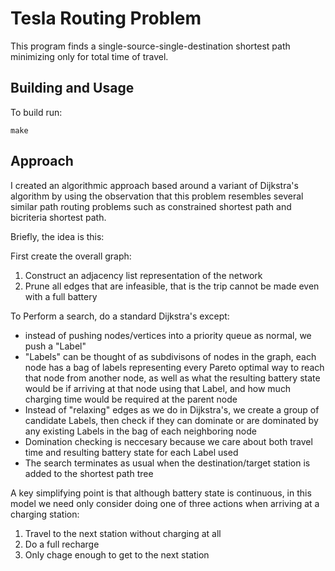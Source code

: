 # Tesla Routing Problem

This program finds a single-source-single-destination shortest path minimizing only for total time of travel.

## Building and Usage

To build run:

```
make
```

## Approach

I created an algorithmic approach based around a variant of Dijkstra's algorithm by using the observation that this problem resembles several similar path routing problems such as constrained shortest path and bicriteria shortest path.

Briefly, the idea is this:

First create the overall graph:
1. Construct an adjacency list representation of the network
2. Prune all edges that are infeasible, that is the trip cannot be made even with a full battery

To Perform a search, do a standard Dijkstra's except:
- instead of pushing nodes/vertices into a priority queue as normal, we push a "Label"
- "Labels" can be thought of as subdivisons of nodes in the graph, each node has a bag of labels representing every Pareto optimal way to reach that node from another node, as well as what the resulting battery state would be if arriving at that node using that Label, and how much charging time would be required at the parent node
- Instead of "relaxing" edges as we do in Dijkstra's, we create a group of candidate Labels, then check if they can dominate or are dominated by any existing Labels in the bag of each neighboring node
- Domination checking is neccesary because we care about both travel time and resulting battery state for each Label used
- The search terminates as usual when the destination/target station is added to the shortest path tree

A key simplifying point is that although battery state is continuous, in this model we need only consider doing one of three actions when arriving at a charging station:
1. Travel to the next station without charging at all
2. Do a full recharge
3. Only chage enough to get to the next station
